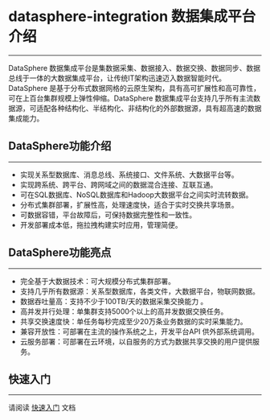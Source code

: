 # datasphere-integration 数据集成平台介绍
----------------------------------------------
DataSphere 数据集成平台是集数据采集、数据接入、数据交换、数据同步、数据总线于一体的大数据集成平台，让传统IT架构迅速迈入数据智能时代。DataSphere 是基于分布式数据网格的云原生架构，具有高可扩展性和高可靠性，可在上百台集群规模上弹性伸缩。DataSphere 数据集成平台支持几乎所有主流数据源，可适配各种结构化、半结构化、非结构化的外部数据源，具有超高速的数据集成能力。

## DataSphere功能介绍
----------------------------------------------
* 实现关系型数据库、消息总线、系统接口、文件系统、大数据平台等。
* 实现跨系统、跨平台、跨网域之间的数据混合连接、互联互通。
* 可在SQL数据库、NoSQL数据库和Hadoop大数据平台之间实时流转数据。
* 分布式集群部署，扩展性高，处理速度快，适合于实时交换共享场景。
* 可数据容错，平台故障后，可保持数据完整性和一致性。
* 开发部署成本低，拖拉拽构建实时应用，管理简便。



## DataSphere功能亮点
----------------------------------------------
* 完全基于大数据技术：可大规模分布式集群部署。
* 支持几乎所有数据源：关系型数据库，各类文件，大数据平台，物联网数据。
* 数据吞吐量高：支持不少于100TB/天的数据采集交换能力 。
* 高并发并行处理：单集群支持5000个以上的高并发数据交换任务。
* 共享交换速度快：单任务每秒完成至少20万条业务数据的实时采集能力。
* 兼容开放性：可部署在主流的操作系统之上，开发平台API 供外部系统调用。
* 云服务部署：可部署在云环境，以自服务的方式为数据共享交换的用户提供服务。


## 快速入门
----------------------------------------------
请阅读  [快速入门](https://github.com/datasphere-oss/datasphere-integration/blob/master/QUICKSTART.md) 文档


